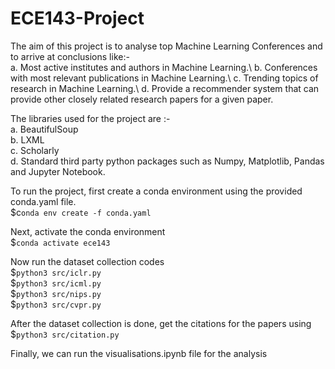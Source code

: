 # ECE143-Project

The aim of this project is to analyse top Machine Learning Conferences and to arrive at conclusions like:- \
a. Most active institutes and authors in Machine Learning.\ 
b. Conferences with most relevant publications in Machine Learning.\ 
c. Trending topics of research in Machine Learning.\ 
d. Provide a recommender system that can provide other closely related research papers for a given paper. 

The libraries used for the project are :- \
a. BeautifulSoup\
b. LXML\
c. Scholarly\
d. Standard third party python packages such as Numpy, Matplotlib, Pandas and Jupyter Notebook.

To run the project, first create a conda environment using the provided conda.yaml file. \
    $c`onda env create -f conda.yaml`

Next, activate the conda environment\
    $`conda activate ece143`

Now run the dataset collection codes\
    $`python3 src/iclr.py`\
    $`python3 src/icml.py`\
    $`python3 src/nips.py`\
    $`python3 src/cvpr.py`

After the dataset collection is done, get the citations for the papers using \
    $`python3 src/citation.py`

Finally, we can run the visualisations.ipynb file for the analysis
